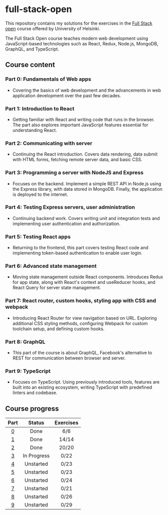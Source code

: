 # full-stack-open

This repository contains my solutions for the exercises in the [Full Stack open](https://fullstackopen.com/en/) course offered by University of Helsinki.

The Full Stack Open course teaches modern web development using JavaScript-based technologies such as React, Redux, Node.js, MongoDB, GraphQL, and TypeScript.

## Course content

### Part 0: Fundamentals of Web apps

- Covering the basics of web development and the advancements in web application development over the past few decades.

### Part 1: Introduction to React

- Getting familiar with React and writing code that runs in the browser. The part also explores important JavaScript features essential for understanding React.

### Part 2: Communicating with server

- Continuing the React introduction. Covers data rendering, data submit with HTML forms, fetching remote server data, and basic CSS.

### Part 3: Programming a server with NodeJS and Express

- Focuses on the backend. Implement a simple REST API in Node.js using the Express library, with data stored in MongoDB. Finally, the application is deployed to the internet.

### Part 4: Testing Express servers, user administration

- Continuing backend work. Covers writing unit and integration tests and implementing user authentication and authorization.

### Part 5: Testing React apps

- Returning to the frontend, this part covers testing React code and implementing token-based authentication to enable user login.

### Part 6: Advanced state management

- Moving state management outside React components. Introduces Redux for app state, along with React's context and useReducer hooks, and React Query for server state management.

### Part 7: React router, custom hooks, styling app with CSS and webpack

- Introducing React Router for view navigation based on URL. Exploring additional CSS styling methods, configuring Webpack for custom toolchain setup, and defining custom hooks.

### Part 8: GraphQL

- This part of the course is about GraphQL, Facebook's alternative to REST for communication between browser and server.

### Part 9: TypeScript

- Focuses on TypeScript. Using previously introduced tools, features are built into an existing ecosystem, writing TypeScript with predefined linters and codebase.

## Course progress

| Part           | Status      | Exercises |
| :------------: | :---------: | :-------: |
| [0](./part_0/) | Done        | 6/6       |
| [1](./part_1/) | Done        | 14/14     |
| [2](./part_2/) | Done        | 20/20     |
| [3](./part_3/) | In Progress | 0/22      |
| [4](./part_4/) | Unstarted   | 0/23      |
| [5](./part_5/) | Unstarted   | 0/23      |
| [6](./part_6/) | Unstarted   | 0/24      |
| [7](./part_7/) | Unstarted   | 0/21      |
| [8](./part_8/) | Unstarted   | 0/26      |
| [9](./part_9/) | Unstarted   | 0/29      |